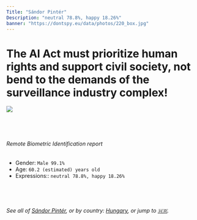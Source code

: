 ```yaml
---
Title: "Sándor Pintér"
Description: "neutral 78.8%, happy 18.26%"
banner: "https://dontspy.eu/data/photos/220_box.jpg"
---
```


# The AI Act must prioritize human rights and support civil society, not bend to the demands of the surveillance industry complex!

<link rel="stylesheet" type="text/css" href="/css/blog.css" />

<div class="is-fake" hidden>

_This image is **clearly fake**_, yet we [continue to collect them because the AI Act negotiations](/blog/why-deepfake/) are heading in a direction that will only make people's lives more complicated. For a more in-depth explanation, read: [Double threat: why losing the battle against Face Biometrics would fuel the proliferation of deepfakes](/blog/the-dual-threat-how-losing-the-biometric-battle-fuels-deepfake-proliferation/).


</div>

<!-- <img src="https://dontspy.eu/data/photos/54_box.jpg" /> -->
<img src="https://dontspy.eu/data/photos/220_box.jpg" />

## <br>

###### Remote Biometric Identification report

* <span class="label">Gender:</span> `Male 99.1%`
* <span class="label">Age:</span> `60.2 (estimated) years old`
* <span class="label">Expressions::</span> `neutral 78.8%, happy 18.26%`

## <br>

###### See all of [Sándor Pintér](/policymaker#S%C3%A1ndor%20Pint%C3%A9r), or by country: [Hungary](/country#Hungary), or jump to [🇭🇷](/x/23).

## <br>
